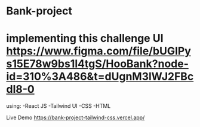 # Bank-project 
# implementing this challenge UI https://www.figma.com/file/bUGIPys15E78w9bs1l4tgS/HooBank?node-id=310%3A486&t=dUgnM3lWJ2FBcdl8-0

using:
-React JS 
-Tailwind UI 
-CSS
-HTML

Live Demo  https://bank-project-tailwind-css.vercel.app/

